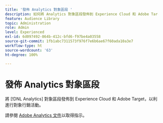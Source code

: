 ```yaml
---
title: '發佈 Analytics 對象區段 '
description: 如何將 Analytics 對象區段發佈到 Experience Cloud 和 Adobe Target，以利進行對象行銷活動。
feature: Audience Library
topic: Administration
role: Admin
level: Experienced
exl-id: 6d097492-864b-412c-bfd6-f97be4a03558
source-git-commit: 1fb1abc7311573f976f7e6b6ae67f60ada10a3e7
workflow-type: ht
source-wordcount: '63'
ht-degree: 100%

---
```


# 發佈 Analytics 對象區段

將 [!DNL Analytics] 對象區段發佈到 Experience Cloud 和 Adobe Target，以利進行對象行銷活動。

請參閱 [Adobe Analytics 文件](https://experienceleague.adobe.com/docs/analytics/components/segmentation/segmentation-workflow/seg-publish.html?lang=zh-Hant)以取得指示。
